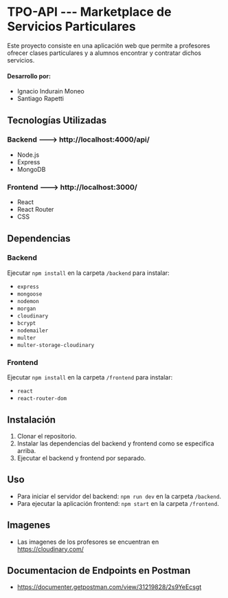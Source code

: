# TPO-API --- Marketplace de Servicios Particulares

Este proyecto consiste en una aplicación web que permite a profesores ofrecer clases particulares y a alumnos encontrar y contratar dichos servicios.

#### Desarrollo por:

- Ignacio Indurain Moneo
- Santiago Rapetti

## Tecnologías Utilizadas

### Backend ---> http://localhost:4000/api/

- Node.js
- Express
- MongoDB

### Frontend ---> http://localhost:3000/

- React
- React Router
- CSS

## Dependencias

### Backend

Ejecutar `npm install` en la carpeta `/backend` para instalar:

- `express`
- `mongoose`
- `nodemon`
- `morgan`
- `cloudinary`
- `bcrypt`
- `nodemailer`
- `multer`
- `multer-storage-cloudinary`

### Frontend

Ejecutar `npm install` en la carpeta `/frontend` para instalar:

- `react`
- `react-router-dom`

## Instalación

1. Clonar el repositorio.
2. Instalar las dependencias del backend y frontend como se especifica arriba.
3. Ejecutar el backend y frontend por separado.

## Uso

- Para iniciar el servidor del backend: `npm run dev` en la carpeta `/backend`.
- Para ejecutar la aplicación frontend: `npm start` en la carpeta `/frontend`.

## Imagenes

- Las imagenes de los profesores se encuentran en https://cloudinary.com/

## Documentacion de Endpoints en Postman

- https://documenter.getpostman.com/view/31219828/2s9YeEcsgt
